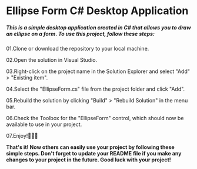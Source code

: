 <H1/><b>Ellipse Form C# Desktop Application</b></H1>

<h5>This is a simple desktop application created in C# that allows you to draw an ellipse on a form. To use this project, follow these steps:</h5>

   01.Clone or download the repository to your local machine.
   
   02.Open the solution in Visual Studio.
   
   03.Right-click on the project name in the Solution Explorer and select "Add" > "Existing item".
   
   04.Select the "EllipseForm.cs" file from the project folder and click "Add".
   
   05.Rebuild the solution by clicking "Build" > "Rebuild Solution" in the menu bar.
   
   06.Check the Toolbox for the "EllipseForm" control, which should now be available to use in your project.
   
   07.Enjoy!🤞🤞🤞

<b>That's it! Now others can easily use your project by following these simple steps. Don't forget to update your README file if you make any changes to your project in the future. Good luck with your project!</b>
